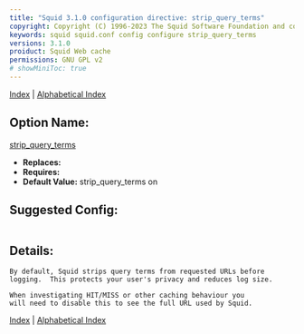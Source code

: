 ```yaml
---
title: "Squid 3.1.0 configuration directive: strip_query_terms"
copyright: Copyright (C) 1996-2023 The Squid Software Foundation and contributors
keywords: squid squid.conf config configure strip_query_terms
versions: 3.1.0
proiduct: Squid Web cache
permissions: GNU GPL v2
# showMiniToc: true
---
```

[Index](index#toc_strip_query_terms) | [Alphabetical Index](index_all#toc_strip_query_terms)

## Option Name:
[strip_query_terms](#strip_query_terms)
 * **Replaces:** 
 * **Requires:** 
 * **Default Value:** strip_query_terms on


## Suggested Config:
```plaintext

```

## Details:

	By default, Squid strips query terms from requested URLs before
	logging.  This protects your user's privacy and reduces log size.

	When investigating HIT/MISS or other caching behaviour you
	will need to disable this to see the full URL used by Squid.



[Index](index#toc_strip_query_terms) | [Alphabetical Index](index_all#toc_strip_query_terms)

